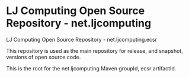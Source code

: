 # LJ Computing Open Source Repository - net.ljcomputing
LJ Computing Open Source Repository - net.ljcomputing.ecsr

This repository is used as the main repository for release, and snapshot, versions of open source code.

This is the root for the net.ljcomputing Maven groupId, ecsr artifactId.


